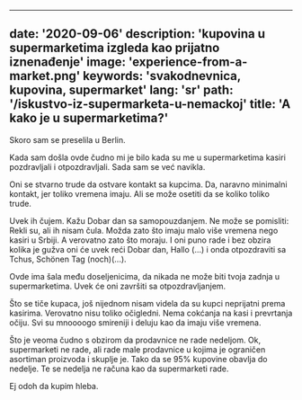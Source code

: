 ---
date: '2020-09-06'
description: 'kupovina u supermarketima izgleda kao prijatno iznenađenje'
image: 'experience-from-a-market.png'
keywords: 'svakodnevnica, kupovina, supermarket'
lang: 'sr'
path: '/iskustvo-iz-supermarketa-u-nemackoj'
title: 'A kako je u supermarketima?'
------
Skoro sam se preselila u Berlin.

Kada sam došla ovde čudno mi je bilo kada su me u supermarketima kasiri pozdravljali i otpozdravljali. Sada sam se već navikla.

Oni se stvarno trude da ostvare kontakt sa kupcima. Da, naravno minimalni kontakt, jer toliko vremena imaju. Ali se može osetiti da se koliko toliko trude.

Uvek ih čujem. Kažu Dobar dan sa samopouzdanjem. Ne može se pomisliti: Rekli su, ali ih nisam čula. Možda zato što imaju malo više vremena nego kasiri u Srbiji. A verovatno zato što moraju.
I oni puno rade i bez obzira kolika je gužva oni će uvek reći Dobar dan, Hallo (...) i onda otpozdraviti sa Tchus, Schönen Tag (noch)(...).

Ovde ima šala među doseljenicima, da nikada ne može biti tvoja zadnja u supermarketima. Uvek će oni završiti sa otpozdravljanjem.

Što se tiče kupaca, još nijednom nisam videla da su kupci neprijatni prema kasirima. Verovatno nisu toliko očigledni. Nema cokćanja na kasi i prevrtanja očiju. Svi su mnoooogo smireniji i deluju kao da imaju više vremena.

Što je veoma čudno s obzirom da prodavnice ne rade nedeljom.
Ok, supermarketi ne rade, ali rade male prodavnice u kojima je ograničen asortiman proizvoda i skuplje je. Tako da se 95% kupovine obavlja do nedelje. Te se nedelja ne računa kao da supermarketi rade.

Ej odoh da kupim hleba.
